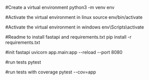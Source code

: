 #Create a virtual environment
python3 -m venv env

#Activate the virtual environment in linux
source env/bin/activate 

#Activate the virtual environment in windows
env\Scripts\activate

#Readme to install fastapi and requirements.txt
pip install -r requirements.txt

#init fastapi
uvicorn app.main:app --reload --port 8080

#run tests
pytest

#run tests with coverage
pytest --cov=app


